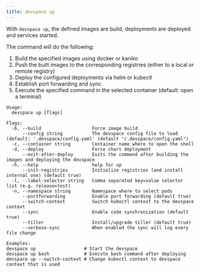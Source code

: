 ```yaml
---
title: devspace up
---
```


With `devspace up`, the defined images are build, deployments are deployed and services started.  

The command will do the following:  

1. Build the specified images using docker or kaniko
2. Push the built images to the corresponding registries (either to a local or remote registry)
3. Deploy the configured deployments via helm or kubectl
4. Establish port forwarding and sync
5. Execute the specified command in the selected container (default: open a terminal)

```
Usage:
  devspace up [flags]

Flags:
  -b, --build                   Force image build
      --config string           The devspace config file to load (default: '.devspace/config.yaml' (default "/.devspace/config.yaml")
  -c, --container string        Container name where to open the shell
  -d, --deploy                  Force chart deployment
      --exit-after-deploy       Exits the command after building the images and deploying the devspace
  -h, --help                    help for up
      --init-registries         Initialize registries (and install internal one) (default true)
  -l, --label-selector string   Comma separated key=value selector list (e.g. release=test)
  -n, --namespace string        Namespace where to select pods
      --portforwarding          Enable port forwarding (default true)
      --switch-context          Switch kubectl context to the devspace context
      --sync                    Enable code synchronization (default true)
      --tiller                  Install/upgrade tiller (default true)
      --verbose-sync            When enabled the sync will log every file change

Examples:
devspace up                  # Start the devspace
devspace up bash             # Execute bash command after deploying
devspace up --switch-context # Change kubectl context to devspace context that is used
```

